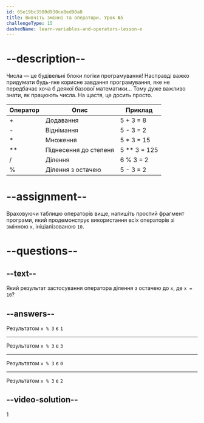 ```yaml
---
id: 65e19bc3500d930ce8ed90a8
title: Вивчіть змінні та оператори. Урок №5
challengeType: 15
dashedName: learn-variables-and-operators-lesson-e
---
```


# --description--

Числа — це будівельні блоки логіки програмування! Насправді важко придумати будь-яке корисне завдання програмування, яке не передбачає хоча б деякої базової математики… Тому дуже важливо знати, як працюють числа. На щастя, це досить просто.

| Оператор | Опис                  | Приклад      |
| -------- | --------------------- | ------------ |
| +        | Додавання             | 5 + 3 = 8    |
| -        | Віднімання            | 5 - 3 = 2    |
| *        | Множення              | 5 * 3 = 15   |
| **       | Піднесення до степеня | 5 ** 3 = 125 |
| /        | Ділення               | 6 % 3 = 2    |
| %        | Ділення з остачею     | 5 - 3 = 2    |


# --assignment--

Враховуючи таблицю операторів вище, напишіть простий фрагмент програми, який продемонструє використання всіх операторів зі змінною `x`, ініціалізованою `10`.

# --questions--

## --text--

Який результат застосування оператора ділення з остачею до `x`, де `x = 10`?

## --answers--

Результатом `x % 3` є `1`

---

Результатом `x % 3` є `3`

---

Результатом `x % 3` є `0`

---

Результатом `x % 3` є `2`


## --video-solution--

1
